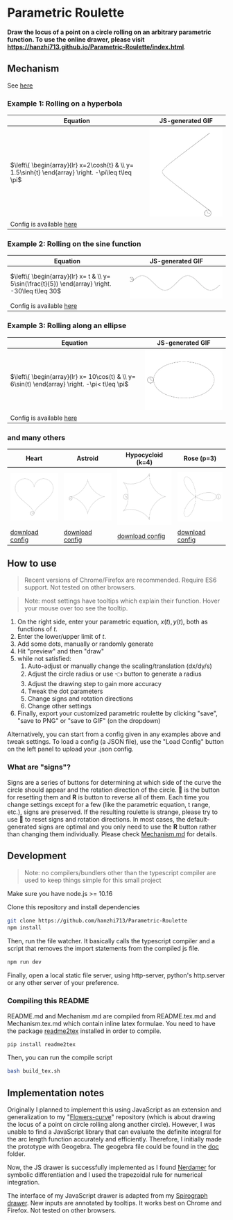 # Parametric Roulette

**Draw the locus of a point on a circle rolling on an arbitrary parametric function. To use the online drawer, please visit https://hanzhi713.github.io/Parametric-Roulette/index.html**.


## Mechanism

See [here](Mechanism.md)

### Example 1: Rolling on a hyperbola

| Equation                                                                                           | JS-generated GIF                            |
| -------------------------------------------------------------------------------------------------- | ------------------------------------------- |
| $\left\{ \begin{array}{lr} x=2\cosh{t} & \\ y= 1.5\sinh{t} \end{array} \right. -\pi\leq t\leq \pi$ | <img src="doc/images/hyperbola.gif" width="300px"> |
| Config is available [here](doc/configs/hyperbola.json)                                                     |

### Example 2: Rolling on the sine function

| Equation                                                                                         | JS-generated GIF         |
| ------------------------------------------------------------------------------------------------ | ------------------------ |
| $\left\{ \begin{array}{lr} x= t & \\ y= 5\sin(\frac{t}{5}) \end{array} \right. -30\leq t\leq 30$ | <img src="doc/images/sine.gif"> |
| Config is available [here](doc/configs/sine.json)                                                        |

### Example 3: Rolling along an ellipse

| Equation                                                                                      | JS-generated GIF            |
| --------------------------------------------------------------------------------------------- | --------------------------- |
| $\left\{ \begin{array}{lr} x= 10\cos(t) & \\ y= 6\sin(t) \end{array} \right. -\pi< t\leq \pi$ | <img src="doc/images/ellipse.gif"> |
| Config is available [here](doc/configs/ellipse.json)                                                  |

### and many others

| Heart                                     | Astroid                                     | Hypocycloid (k=4)                       | Rose (p=3)                                  |
| ----------------------------------------- | ------------------------------------------- | --------------------------------------- | ------------------------------------------- |
| <img src="doc/images/heart-revolve.gif">       | <img src="doc/images/astroid-revolve.gif">       | <img src="doc/images/five-cusps.gif"> | <img src="doc/images/rose-3.gif">         |
| [download config](doc/configs/heart-revolve.json) | [download config](doc/configs/astroid-revolve.json) | [download config](doc/configs/five-cusps.json)  | [download config](doc/configs/rose-3.json) |

## How to use

> Recent versions of Chrome/Firefox are recommended. Require ES6 support. Not tested on other browsers.

> Note: most settings have tooltips which explain their function. Hover your mouse over too see the tooltip.

1. On the right side, enter your parametric equation, $x(t), y(t)$, both as functions of $t$. 
2. Enter the lower/upper limit of $t$. 
3. Add some dots, manually or randomly generate
4. Hit "preview" and then "draw"
5. while not satisfied:
   1. Auto-adjust or manually change the scaling/translation (dx/dy/s) 
   2. Adjust the circle radius or use 👈 button to generate a radius
   3. Adjust the drawing step to gain more accuracy
   4. Tweak the dot parameters
   5. Change signs and rotation directions
   6. Change other settings
6. Finally, export your customized parametric roulette by clicking "save", "save to PNG" or "save to GIF" (on the dropdown)

Alternatively, you can start from a config given in any examples above and tweak settings. To load a config (a JSON file), use the "Load Config" button on the left panel to upload your .json config. 

### What are "signs"?

Signs are a series of buttons for determining at which side of the curve the circle should appear and the rotation direction of the circle. 🔄 is the button for resetting them and **R** is button to reverse all of them. Each time you change settings except for a few (like the parametric equation, t range, etc.), signs are preserved. If the resulting roulette is strange, please try to use 🔄 to reset signs and rotation directions. In most cases, the default-generated signs are optimal and you only need to use the **R** button rather than changing them individually. Please check [Mechanism.md](Mechanism.md) for details.

## Development

> Note: no compilers/bundlers other than the typescript compiler are used to keep things simple for this small project

Make sure you have node.js >= 10.16

Clone this repository and install dependencies

```bash
git clone https://github.com/hanzhi713/Parametric-Roulette
npm install
```

Then, run the file watcher. It basically calls the typescript compiler and a script that removes the import statements from the compiled js file.

```bash
npm run dev
```

Finally, open a local static file server, using http-server, python's http.server or any other server of your preference. 

### Compiling this README

README.md and Mechanism.md are compiled from README.tex.md and Mechanism.tex.md which contain inline latex formulae. You need to have the package [readme2tex](https://github.com/leegao/readme2tex) installed in order to compile. 

```bash
pip install readme2tex
```

Then, you can run the compile script

```bash
bash build_tex.sh
```

## Implementation notes

Originally I planned to implement this using JavaScript as an extension and generalization to my "[Flowers-curve](https://github.com/hanzhi713/Flowers-Curve)" repository (which is about drawing the locus of a point on circle rolling along another circle). However, I was unable to find a JavaScript library that can evaluate the definite integral for the arc length function accurately and efficiently. Therefore, I initially made the prototype with Geogebra. The geogebra file could be found in the [doc](https://github.com/hanzhi713/Parametric-Roulette/tree/master/doc) folder.

Now, the JS drawer is successfully implemented as I found [Nerdamer](http://nerdamer.com) for symbolic differentiation and I used the trapezoidal rule for numerical integration. 

The interface of my JavaScript drawer is adapted from my [Spirograph drawer](https://github.com/hanzhi713/Flowers-Curve). New inputs are annotated by tooltips. It works best on Chrome and Firefox. Not tested on other browsers.